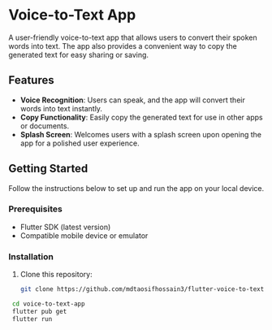 # Voice-to-Text App

A user-friendly voice-to-text app that allows users to convert their spoken words into text. The app also provides a convenient way to copy the generated text for easy sharing or saving.

## Features

- **Voice Recognition**: Users can speak, and the app will convert their words into text instantly.
- **Copy Functionality**: Easily copy the generated text for use in other apps or documents.
- **Splash Screen**: Welcomes users with a splash screen upon opening the app for a polished user experience.

## Getting Started

Follow the instructions below to set up and run the app on your local device.

### Prerequisites

- Flutter SDK (latest version)
- Compatible mobile device or emulator

### Installation

1. Clone this repository:
   ```bash
   git clone https://github.com/mdtaosifhossain3/flutter-voice-to-text-app.git

  ```bash
   cd voice-to-text-app
   flutter pub get
   flutter run



